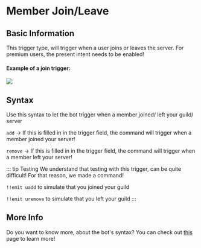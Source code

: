 # Member Join/Leave

## Basic Information
This trigger type, will trigger when a user joins or leaves the server. For premium users, the present intent needs to be enabled! 

#### Example of a join trigger:

![](https://cdn.discordapp.com/attachments/772051120368910371/882199989873414184/join_leave.gif)

## Syntax
Use this syntax to let the bot trigger when a member joined/ left your guild/ server

`add` -> If this is filled in in the trigger field, the command will trigger when a member joined your server!


`remove` -> If this is filled in in the trigger field, the command will trigger when a member left your server!

::: tip Testing
We understand that testing with this trigger, can be quite difficult! For that reason, we made a command!

`!!emit uadd` to simulate that you joined your guild

`!!emit uremove` to simulate that you left your guild
:::

## More Info

Do you want to know more, about the bot's syntax? You can check out [this](../../guide/syntax.md) page to learn more!